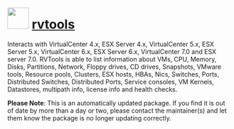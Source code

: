 ﻿# <img src="https://rawcdn.githack.com/virtualex-itv/chocolatey-packages/2dcfd72797ad9ed0ce34c5450962910ce1c146df/icons/rvtools.png" width="48" height="48"/> [rvtools](https://chocolatey.org/packages/rvtools)

Interacts with VirtualCenter 4.x, ESX Server 4.x, VirtualCenter 5.x, ESX Server 5.x, VirtualCenter 6.x, ESX Server 6.x, VirtualCenter 7.0 and ESX server 7.0. RVTools is able to list information about VMs, CPU, Memory, Disks, Partitions, Network, Floppy drives, CD drives, Snapshots, VMware tools, Resource pools, Clusters, ESX hosts, HBAs, Nics, Switches, Ports, Distributed Switches, Distributed Ports, Service consoles, VM Kernels, Datastores, multipath info, license info and health checks.

**Please Note**: This is an automatically updated package. If you find it is
out of date by more than a day or two, please contact the maintainer(s) and
let them know the package is no longer updating correctly.
